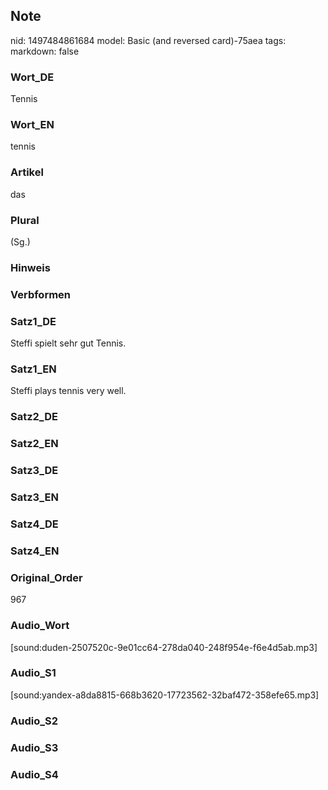 ## Note
nid: 1497484861684
model: Basic (and reversed card)-75aea
tags: 
markdown: false

### Wort_DE
Tennis

### Wort_EN
tennis

### Artikel
das

### Plural
(Sg.)

### Hinweis


### Verbformen


### Satz1_DE
Steffi spielt sehr gut Tennis.

### Satz1_EN
Steffi plays tennis very well.

### Satz2_DE


### Satz2_EN


### Satz3_DE


### Satz3_EN


### Satz4_DE


### Satz4_EN


### Original_Order
967

### Audio_Wort
[sound:duden-2507520c-9e01cc64-278da040-248f954e-f6e4d5ab.mp3]

### Audio_S1
[sound:yandex-a8da8815-668b3620-17723562-32baf472-358efe65.mp3]

### Audio_S2


### Audio_S3


### Audio_S4

